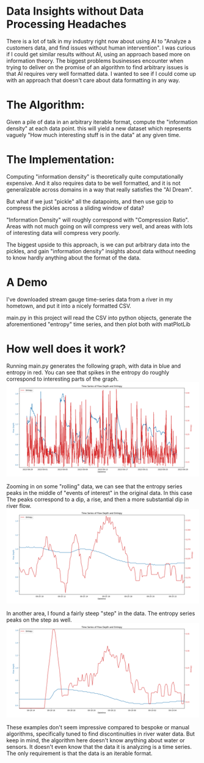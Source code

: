 # Data Insights without Data Processing Headaches

There is a lot of talk in my industry right now about using AI to "Analyze a customers data, and find issues without human intervention".  I was curious if I could get similar results without AI, using an approach based more on information theory.  The biggest problems businesses encounter when trying to deliver on the promise of an algorithm to find arbitrary issues is that AI requires very well formatted data.  I wanted to see if I could come up with an approach that doesn't care about data formatting in any way.

# The Algorithm:

Given a pile of data in an arbitrary iterable format, compute the "information density" at each data point.  this will yield a new dataset which represents vaguely "How much interesting stuff is in the data" at any given time.

# The Implementation:

Computing "information density" is theoretically quite computationally expensive.  And it also requires data to be well formatted, and it is not generalizable across domains in a way that really satisfies the "AI Dream".

But what if we just "pickle" all the datapoints, and then use gzip to compress the pickles across a sliding window of data?

"Information Density" will roughly correspond with "Compression Ratio".  Areas with not much going on will compress very well, and areas with lots of interesting data will compress very poorly.

The biggest upside to this approach, is we can put arbitrary data into the pickles, and gain "information density" insights about data without needing to know hardly anything about the format of the data.

# A Demo

I've downloaded stream gauge time-series data from a river in my hometown, and put it into a nicely formatted CSV.

main.py in this project will read the CSV into python objects, generate the aforementioned "entropy" time series, and then plot both with matPlotLib

# How well does it work?

Running main.py generates the following graph, with data in blue and entropy in red.  You can see that spikes in the entropy do roughly correspond to interesting parts of the graph.
![the full graph generated](readme_assets/full_graph.png)


Zooming in on some "rolling" data, we can see that the entropy series peaks in the middle of "events of interest" in the original data.  In this case The peaks correspond to a dip, a rise, and then a more substantial dip in river flow.
![some 'Rolling' data in the graph](readme_assets/several_points_of_interest.png)


In another area, I found a fairly steep "step" in the data.  The entropy series peaks on the step as well.
![a 'Step' in the graph](readme_assets/step_decay.png)

These examples don't seem impressive compared to bespoke or manual algorithms, specifically tuned to find discontinuities in river water data.  But keep in mind, the algorithm here doesn't know anything about water or sensors.  It doesn't even know that the data it is analyzing is a time series.  The only requirement is that the data is an iterable format.
